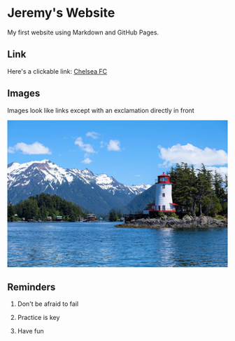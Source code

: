 # Jeremy's Website 

My first website using Markdown and GitHub Pages.

## Link

Here's a clickable link: [Chelsea FC](https://www.chelseafc.com/en "Chelsea FC")

## Images

Images look like links except with an exclamation directly in front

![My Image](my_image.jpg)

## Reminders

1. Don't be afraid to fail

2. Practice is key

3. Have fun
